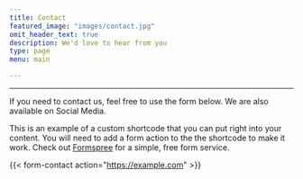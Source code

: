 ```yaml
---
title: Contact
featured_image: "images/contact.jpg"
omit_header_text: true
description: We'd love to hear from you
type: page
menu: main

---
```

<hr>

If you need to contact us, feel free to use the form below. We are also available on Social Media.

This is an example of a custom shortcode that you can put right into your content. You will need to add a form action to the the shortcode to make it work. Check out [Formspree](https://formspree.io/) for a simple, free form service.

{{< form-contact action="https://example.com"  >}}
